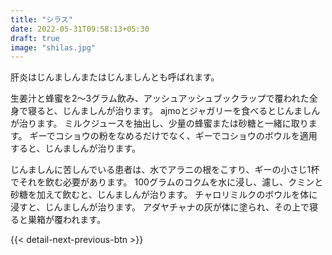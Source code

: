 ```yaml
---
title: "シラス"
date: 2022-05-31T09:58:13+05:30
draft: true
image: "shilas.jpg"
---
```



肝炎はじんましんまたはじんましんとも呼ばれます。

生姜汁と蜂蜜を2〜3グラム飲み、アッシュアッシュブックラップで覆われた全身で寝ると、じんましんが治ります。
ajmoとジャガリーを食べるとじんましんが治ります。
ミルクジュースを抽出し、少量の蜂蜜または砂糖と一緒に取ります。
ギーでコショウの粉をなめるだけでなく、ギーでコショウのボウルを適用すると、じんましんが治ります。

じんましんに苦しんでいる患者は、水でアラニの根をこすり、ギーの小さじ1杯でそれを飲む必要があります。
100グラムのコクムを水に浸し、濾し、クミンと砂糖を加えて飲むと、じんましんが治ります。
チャロリミルクのボウルを体に浸すと、じんましんが治ります。
アダヤチャナの灰が体に塗られ、その上で寝ると巣箱が覆われます。

{{< detail-next-previous-btn >}}